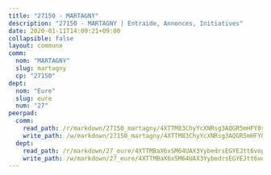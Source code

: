 ```yaml
---
title: "27150 - MARTAGNY"
description: "27150 - MARTAGNY | Entraide, Annonces, Initiatives"
date: 2020-01-11T14:09:21+09:00
collapsible: false
layout: commune
comm:
  nom: "MARTAGNY"
  slug: martagny
  cp: "27150"
dept:
  nom: "Eure"
  slug: eure
  num: "27"
peerpad:
  comm:
    read_path: /r/markdown/27150_martagny/4XTTM83ChyYcXNRsg3AQGR5mHFY8yQxv526VRc3GVLLstYGaf
    write_path: /w/markdown/27150_martagny/4XTTM83ChyYcXNRsg3AQGR5mHFY8yQxv526VRc3GVLLstYGaf-K3TgUnZYAqrKmEFV2KdJTLZarcSQ3iM78BMpJ749Uq6n9tER5Yf1PVQteTrBovfo27rNN1Dejoyyo9Fs79fqvizFcJ2gErpaKw2JNcV1HhwJaivw8gdKqYZ9FoVzF6rYUYrDogzF
  dept:
    read_path: /r/markdown/27_eure/4XTTMBaX6xSM64UAX3YybedrsEGYEJtt6vopdQsPEFtGijgwg
    write_path: /w/markdown/27_eure/4XTTMBaX6xSM64UAX3YybedrsEGYEJtt6vopdQsPEFtGijgwg-K3TgUmjy61Gu7ZFzjoVmiacXP2Rc4pq6sxVCYUX3mFQZWQw9yCKsEoAMagtuW4jJTYhK96DsWW4cPmZLagvQNZ34BscGcu4btrtJibt18c1mpqofaWe6Q3RartDiuMTjY7NrsH4r
---
```


